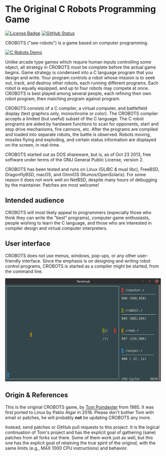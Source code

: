 The Original C Robots Programming Game
======================================
[![License Badge][]][License] [![GitHub Status][]][GitHub]

CROBOTS ("see-robots") is a game based on computer programming.

[![C Robots Demo][]][Demo]

Unlike arcade type games which require human inputs controlling some
object, all strategy in CROBOTS must be complete before the actual game
begins.  Game strategy is condensed into a C language program that you
design and write.  Your program controls a robot whose mission is to
seek out, track, and destroy other robots, each running different
programs.  Each robot is equally equipped, and up to four robots may
compete at once.  CROBOTS is best played among several people, each
refining their own robot program, then matching program against program.

CROBOTS consists of a C compiler, a virtual computer, and battlefield
display (text graphics only, monochrome or color).  The CROBOTS compiler
accepts a limited (but useful) subset of the C language.  The C robot
programs are aided by hardware functions to scan for opponents, start
and stop drive mechanisms, fire cannons, etc.  After the programs are
compiled and loaded into separate robots, the battle is observed.
Robots moving, missiles flying and exploding, and certain status
information are displayed on the screen, in real-time.

CROBOTS started out as DOS shareware, but is, as of Oct 23 2013, free
software under terms of the GNU General Public License, version 2.

CROBOTS has been tested and runs on Linux (GLIBC & musl libc), FreeBSD,
DragonflyBSD, macOS, and OmniOS (Illumos/OpenSolaris).  For some reason
it does not work well on NetBSD, despite many hours of debugging by the
maintainer.  Patches are most welcome!


Intended audience
-----------------

CROBOTS will most likely appeal to programmers (especially those who
think they can write the "best" programs), computer game enthusiasts,
people wishing to learn the C language, and those who are interested in
compiler design and virtual computer interpreters.


User interface
--------------

CROBOTS does not use menus, windows, pop-ups, or any other user-friendly
interface.  Since the emphasis is on designing and writing robot control
programs, CROBOTS is started as a compiler might be started, from the
command line.

![C robots action screenshot](doc/crobots.png)


Origin & References
-------------------

This is the original CROBOTS game, by [Tom Poindexter][] from 1985.  It
was first ported to Linux by Pablo Algar in 2018.  Please don't bother
Tom with email or patches, he will probably **not** be updating CROBOTS
any more.

Instead, send patches or GitHub pull requests to this project.  It is
the logical continuation of Tom's project and has the explicit goal of
gathering (sane) patches from all forks out there.  Some of them work
just as well, but this one has the explicit goal of retaining the true
spirit of the original, with the same limits (e.g., MAX 1000 CPU
instructions) and behavior.

[C Robots Demo]:    https://asciinema.org/a/369639.svg
[Demo]:             https://asciinema.org/a/369639
[Tom Poindexter]:   https://github.com/tpoindex/
[License]:          https://www.gnu.org/licenses/old-licenses/gpl-2.0.en.html
[License Badge]:    https://img.shields.io/badge/License-GPL%20v2-blue.svg
[GitHub]:           https://github.com/troglobit/crobots/actions/workflows/build.yml/
[GitHub Status]:    https://github.com/troglobit/crobots/actions/workflows/build.yml/badge.svg

